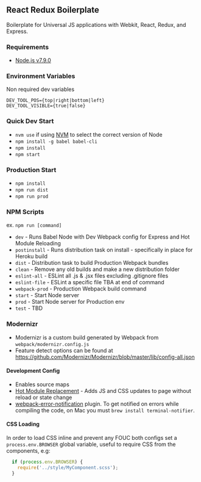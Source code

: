 React Redux Boilerplate
------
Boilerplate for Universal JS applications with Webkit, React, Redux, and Express.

### Requirements
* [Node.js v7.9.0](https://nodejs.org/en/download/)

### Environment Variables
Non required dev variables
```
DEV_TOOL_POS={top|right|bottom|left}
DEV_TOOL_VISIBLE={true|false}
```

### Quick Dev Start
* `nvm use` if using [NVM](https://github.com/creationix/nvm) to select the correct version of Node
* `npm install -g babel babel-cli`
* `npm install`
* `npm start`


### Production Start
* `npm install`
* `npm run dist`
* `npm run prod`

### NPM Scripts
ex. `npm run [command]`

* `dev` - Runs Babel Node with Dev Webpack config for Express and Hot Module Reloading
* `postinstall` - Runs distribution task on install - specifically in place for Heroku build
* `dist` - Distribution task to build Production Webpack bundles
* `clean` - Remove any old builds and make a new distribution folder
* `eslint-all` - ESLint all .js & .jsx files excluding .gitignore files
* `eslint-file` - ESLint a specific file TBA at end of command
* `webpack-prod` - Production Webpack build command
* `start` - Start Node server
* `prod` - Start Node server for Production env
* `test` - TBD

### Modernizr
* Modernizr is a custom build generated by Webpack from `webpack/modernizr.config.js`
* Feature detect options can be found at https://github.com/Modernizr/Modernizr/blob/master/lib/config-all.json

#### Development Config
* Enables source maps
* [Hot Module Replacement](http://webpack.github.io/docs/hot-module-replacement.html) - Adds JS and CSS updates to page without reload or state change
* [webpack-error-notification](https://github.com/vsolovyov/webpack-error-notification) plugin. To get notified on errors while compiling the code, on Mac you must `brew install terminal-notifier`.

#### CSS Loading
In order to load CSS inline and prevent any FOUC both configs set a `process.env.BROWSER` global variable, useful to require CSS from the components, e.g:

```js
  if (process.env.BROWSER) {
    require('../style/MyComponent.scss');
  }
```
